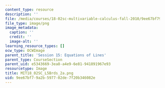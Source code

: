 ```yaml
---
content_type: resource
description: ''
file: /media/courses/18-02sc-multivariable-calculus-fall-2010/9ee67bf79a2b597702de7f20b346082e_MIT18_02SC_L5Brds_2a.png
file_type: image/png
image_metadata:
  caption: ''
  credit: ''
  image-alt: ''
learning_resource_types: []
ocw_type: OCWImage
parent_title: 'Session 15: Equations of Lines'
parent_type: CourseSection
parent_uid: e5343669-3ea8-a4e9-6e81-941891967e93
resourcetype: Image
title: MIT18_02SC_L5Brds_2a.png
uid: 9ee67bf7-9a2b-5977-02de-7f20b346082e
---
```

